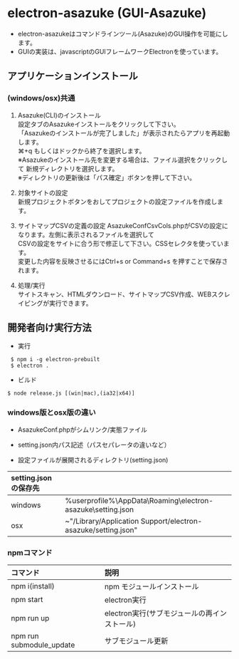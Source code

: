 # electron-asazuke (GUI-Asazuke)

- electron-asazukeはコマンドラインツール(Asazuke)のGUI操作を可能にします。  
- GUIの実装は、javascriptのGUIフレームワークElectronを使っています。

## アプリケーションインストール
### (windows/osx)共通

1. Asazuke(CLI)のインストール  
設定タブのAsazukeインストールをクリックして下さい。  
「Asazukeのインストールが完了しました」が表示されたらアプリを再起動します。  
⌘+q もしくはドックから終了を選択します。  
※Asazukeのインストール先を変更する場合は、ファイル選択をクリックして
新規ディレクトリを選択します。  
※ディレクトリの更新後は「パス確定」ボタンを押して下さい。

2. 対象サイトの設定  
新規プロジェクトボタンをおしてプロジェクトの設定ファイルを作成します。

3. サイトマップCSVの定義の設定
AsazukeConfCsvCols.phpがCSVの設定になります。左側に表示されるファイルを選択して  
CSVの設定をサイトに合う形で修正して下さい。CSSセレクタを使っています。  
変更した内容を反映させるにはCtrl+s or Command+s を押すことで保存されます。

4. 処理/実行  
サイトスキャン、HTMLダウンロード、サイトマップCSV作成、WEBスクレイピングが実行できます。
 

## 開発者向け実行方法
- 実行
```
 $ npm i -g electron-prebuilt
 $ electron .
```

 
- ビルド
```
$ node release.js [(win|mac),(ia32|x64)]
```

### windows版とosx版の違い
- AsazukeConf.phpがシムリンク/実態ファイル
- setting.json内パス記述（パスセパレータの違いなど）

- 設定ファイルが展開されるディレクトリ(setting.json)  　

|setting.jsonの保存先||
|:--|:--|
|windows|%userprofile%\AppData\Roaming\electron-asazuke\setting.json|  
|osx|~"/Library/Application Support/electron-asazuke/setting.json"|  


### npmコマンド

|コマンド|説明|
|:--|:--|
|npm i(install)|npm モジュールインストール|
|npm start| electron実行|
|npm run up| electron実行(サブモジュールの再インストール)|
|npm run submodule_update | サブモジュール更新 |
